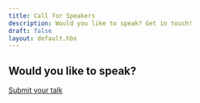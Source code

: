 ```yaml
---
title: Call for Speakers
description: Would you like to speak? Get in touch!
draft: false
layout: default.hbs
---
```


## Would you like to speak?

<a href="https://docs.google.com/forms/d/e/1FAIpQLSfS_niIcKLY9xEm1OjTEOZcOU2NXSrKHA9UukhUqpqkVa4L8w/viewform?c=0&w=1" class="primary large button">Submit your talk</a>
